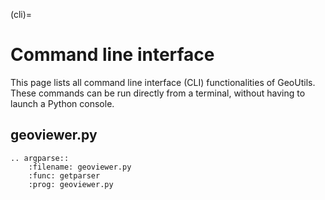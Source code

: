 (cli)=
# Command line interface

This page lists all command line interface (CLI) functionalities of GeoUtils.
These commands can be run directly from a terminal, without having to launch a Python console.

## geoviewer.py

```{eval-rst}
.. argparse::
    :filename: geoviewer.py
    :func: getparser
    :prog: geoviewer.py
```

